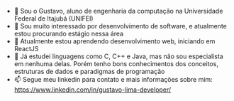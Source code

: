- 👋 Sou o Gustavo, aluno de engenharia da computação na Universidade Federal de Itajubá (UNIFEI)
- 👀 Sou muito interessado por desenvolvimento de software, e atualmente estou procurando estágio nessa área
- 🌱 Atualmente estou aprendendo desenvolvimento web, iniciando em ReactJS
- 💞️ Já estudei linguagens como C, C++ e Java, mas não sou especialista em nenhuma delas. Porém tenho bons conhecimentos dos conceitos, estruturas de dados e paradigmas de programação
- 📫 Segue meu linkedin para contato e mais informações sobre mim: https://www.linkedin.com/in/gustavo-lima-developer/

<!---
gustas01/gustas01 is a ✨ special ✨ repository because its `README.md` (this file) appears on your GitHub profile.
You can click the Preview link to take a look at your changes.
--->
